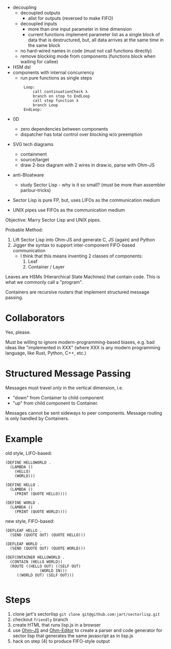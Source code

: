 - decoupling
	- decoupled outputs
		- alist for outputs (reversed to make FIFO)
	- decoupled inputs
		- more than one input parameter in time dimension
		- current functions implement parameter list as a single block of data that is destructured, but, all data arrives at the same time in the same block
	- no hard-wired names in code (must not call functions directly)
	- remove blocking mode from components (functions block when waiting for callee)
- HSM dsl
- components with internal concurrency
	- run pure functions as single steps
```
		Loop:
			call continuationCheck λ
			branch on stop to EndLoop
			call step function λ
			branch Loop
		EndLoop:
```
- 0D
	- zero dependencies between components
	- dispatcher has total control over blocking w/o preemption
- SVG tech diagrams
	- containment
	- source/target
	- draw 2-box diagram with 2 wires in draw.io, parse with Ohm-JS
- anti-Bloatware
	- study Sector Lisp - why is it so small? (must be more than assembler parlour-tricks)

- Sector Lisp is pure FP, but, uses LIFOs as the communication medium
- UNIX pipes use FIFOs as the communication medium

Objective:
Marry Sector Lisp and UNIX pipes.

Probable Method:
1. Lift Sector Lisp into Ohm-JS and generate C, JS (again) and Python
2. Jigger the syntax to support inter-component FIFO-based communication
	- I think that this means inventing 2 classes of components:
		1. Leaf
		2. Container / Layer

Leaves are HSMs (Hierarchical State Machines) that contain code.  This is what we commonly call a "program".

Containers are recursive routers that implement structured message passing.

# Collaborators
Yes, please.

Must be willing to ignore modern-programming-based biases, e.g. bad ideas like "implemented in XXX" (where XXX is any modern programming language, like Rust, Python, C++, etc.)

# Structured Message Passing
Messages must travel *only* in the vertical dimension, i.e.
- "down" from Container to child component
- "up" from child component to Container.

Messages cannot be sent sideways to peer components.  Message routing is only handled by Containers.

# Example
old style, LIFO-based:
```
(DEFINE HELLOWORLD .
  (LAMBDA ()
    (HELLO)
    (WORLD)))

(DEFINE HELLO .
  (LAMBDA ()
    (PRINT (QUOTE HELLO))))

(DEFINE WORLD .
  (LAMBDA ()
    (PRINT (QUOTE WORLD))))
```
new style, FIFO-based:
```
(DEFLEAF HELLO .
  (SEND (QUOTE OUT) (QUOTE HELLO)))

(DEFLEAF WORLD .
  (SEND (QUOTE OUT) (QUOTE WORLD)))

(DEFCONTAINER HELLOWORLD .
  (CONTAIN (HELLO WORLD))
  (ROUTE ((HELLO OUT) ((SELF OUT)
		       (WORLD IN)))
	 ((WORLD OUT) (SELF OUT)))
 
```

# Steps
1. clone jart's sectorlisp `git clone git@github.com:jart/sectorlisp.git`
2. checkout `friendly` branch
3. create HTML that runs lisp.js in a browser
4. use [Ohm-JS](https://ohmjs.org/) and [Ohm-Editor](https://ohmjs.org/editor/) to create a parser and code generator for sector lisp that generates the same javascript as in lisp.js
5. hack on step (4) to produce FIFO-style output